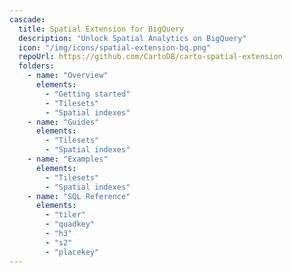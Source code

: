 ```yaml
---
cascade:
  title: Spatial Extension for BigQuery
  description: "Unlock Spatial Analytics on BigQuery"
  icon: "/img/icons/spatial-extension-bq.png"
  repoUrl: https://github.com/CartoDB/carto-spatial-extension
  folders:
    - name: "Overview"
      elements:
        - "Getting started"
        - "Tilesets" 
        - "Spatial indexes"
    - name: "Guides"
      elements:
        - "Tilesets"
        - "Spatial indexes"
    - name: "Examples"
      elements:
        - "Tilesets"
        - "Spatial indexes"
    - name: "SQL Reference"
      elements:
        - "tiler"
        - "quadkey"
        - "h3"
        - "s2"
        - "placekey"        
---
```

